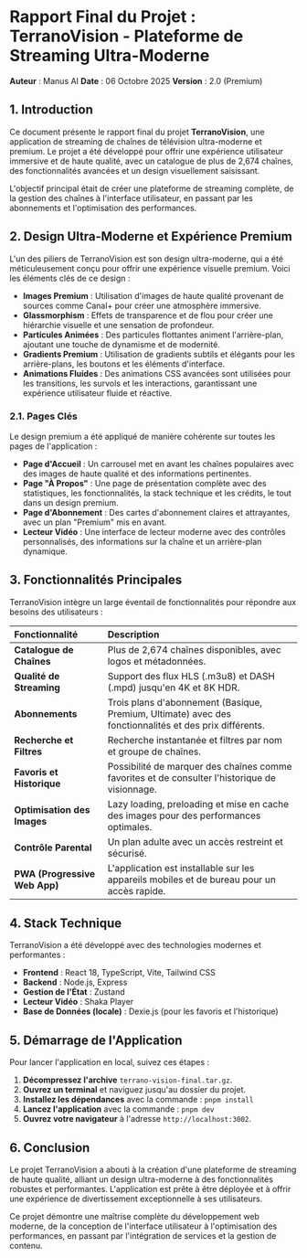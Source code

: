 # Rapport Final du Projet : TerranoVision - Plateforme de Streaming Ultra-Moderne

**Auteur** : Manus AI
**Date** : 06 Octobre 2025
**Version** : 2.0 (Premium)

## 1. Introduction

Ce document présente le rapport final du projet **TerranoVision**, une application de streaming de chaînes de télévision ultra-moderne et premium. Le projet a été développé pour offrir une expérience utilisateur immersive et de haute qualité, avec un catalogue de plus de 2,674 chaînes, des fonctionnalités avancées et un design visuellement saisissant.

L'objectif principal était de créer une plateforme de streaming complète, de la gestion des chaînes à l'interface utilisateur, en passant par les abonnements et l'optimisation des performances.

## 2. Design Ultra-Moderne et Expérience Premium

L'un des piliers de TerranoVision est son design ultra-moderne, qui a été méticuleusement conçu pour offrir une expérience visuelle premium. Voici les éléments clés de ce design :

- **Images Premium** : Utilisation d'images de haute qualité provenant de sources comme Canal+ pour créer une atmosphère immersive.
- **Glassmorphism** : Effets de transparence et de flou pour créer une hiérarchie visuelle et une sensation de profondeur.
- **Particules Animées** : Des particules flottantes animent l'arrière-plan, ajoutant une touche de dynamisme et de modernité.
- **Gradients Premium** : Utilisation de gradients subtils et élégants pour les arrière-plans, les boutons et les éléments d'interface.
- **Animations Fluides** : Des animations CSS avancées sont utilisées pour les transitions, les survols et les interactions, garantissant une expérience utilisateur fluide et réactive.

### 2.1. Pages Clés

Le design premium a été appliqué de manière cohérente sur toutes les pages de l'application :

- **Page d'Accueil** : Un carrousel met en avant les chaînes populaires avec des images de haute qualité et des informations pertinentes.
- **Page "À Propos"** : Une page de présentation complète avec des statistiques, les fonctionnalités, la stack technique et les crédits, le tout dans un design premium.
- **Page d'Abonnement** : Des cartes d'abonnement claires et attrayantes, avec un plan "Premium" mis en avant.
- **Lecteur Vidéo** : Une interface de lecteur moderne avec des contrôles personnalisés, des informations sur la chaîne et un arrière-plan dynamique.

## 3. Fonctionnalités Principales

TerranoVision intègre un large éventail de fonctionnalités pour répondre aux besoins des utilisateurs :

| Fonctionnalité | Description |
| :--- | :--- |
| **Catalogue de Chaînes** | Plus de 2,674 chaînes disponibles, avec logos et métadonnées. |
| **Qualité de Streaming** | Support des flux HLS (.m3u8) et DASH (.mpd) jusqu'en 4K et 8K HDR. |
| **Abonnements** | Trois plans d'abonnement (Basique, Premium, Ultimate) avec des fonctionnalités et des prix différents. |
| **Recherche et Filtres** | Recherche instantanée et filtres par nom et groupe de chaînes. |
| **Favoris et Historique** | Possibilité de marquer des chaînes comme favorites et de consulter l'historique de visionnage. |
| **Optimisation des Images** | Lazy loading, preloading et mise en cache des images pour des performances optimales. |
| **Contrôle Parental** | Un plan adulte avec un accès restreint et sécurisé. |
| **PWA (Progressive Web App)** | L'application est installable sur les appareils mobiles et de bureau pour un accès rapide. |

## 4. Stack Technique

TerranoVision a été développé avec des technologies modernes et performantes :

- **Frontend** : React 18, TypeScript, Vite, Tailwind CSS
- **Backend** : Node.js, Express
- **Gestion de l'État** : Zustand
- **Lecteur Vidéo** : Shaka Player
- **Base de Données (locale)** : Dexie.js (pour les favoris et l'historique)

## 5. Démarrage de l'Application

Pour lancer l'application en local, suivez ces étapes :

1.  **Décompressez l'archive** `terrano-vision-final.tar.gz`.
2.  **Ouvrez un terminal** et naviguez jusqu'au dossier du projet.
3.  **Installez les dépendances** avec la commande : `pnpm install`
4.  **Lancez l'application** avec la commande : `pnpm dev`
5.  **Ouvrez votre navigateur** à l'adresse `http://localhost:3002`.

## 6. Conclusion

Le projet TerranoVision a abouti à la création d'une plateforme de streaming de haute qualité, alliant un design ultra-moderne à des fonctionnalités robustes et performantes. L'application est prête à être déployée et à offrir une expérience de divertissement exceptionnelle à ses utilisateurs.

Ce projet démontre une maîtrise complète du développement web moderne, de la conception de l'interface utilisateur à l'optimisation des performances, en passant par l'intégration de services et la gestion de contenu.

